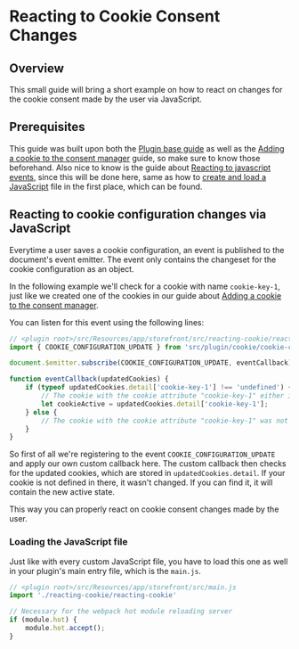 # Reacting to Cookie Consent Changes

## Overview

This small guide will bring a short example on how to react on changes for the cookie consent made by the user via JavaScript.

## Prerequisites

This guide was built upon both the [Plugin base guide](../plugin-base-guide) as well as the [Adding a cookie to the consent manager](add-cookie-to-manager) guide, so make sure to know those beforehand. Also nice to know is the guide about [Reacting to javascript events](reacting-to-javascript-events), since this will be done here, same as how to [create and load a JavaScript](add-custom-javascript) file in the first place, which can be found.

## Reacting to cookie configuration changes via JavaScript

Everytime a user saves a cookie configuration, an event is published to the document's event emitter. The event only contains the changeset for the cookie configuration as an object.

In the following example we'll check for a cookie with name `cookie-key-1`, just like we created one of the cookies in our guide about [Adding a cookie to the consent manager](add-cookie-to-manager).

You can listen for this event using the following lines:

```javascript
// <plugin root>/src/Resources/app/storefront/src/reacting-cookie/reacting-cookie.js
import { COOKIE_CONFIGURATION_UPDATE } from 'src/plugin/cookie/cookie-configuration.plugin';

document.$emitter.subscribe(COOKIE_CONFIGURATION_UPDATE, eventCallback);

function eventCallback(updatedCookies) {
    if (typeof updatedCookies.detail['cookie-key-1'] !== 'undefined') {
        // The cookie with the cookie attribute "cookie-key-1" either is set active or from active to inactive
        let cookieActive = updatedCookies.detail['cookie-key-1'];
    } else {
        // The cookie with the cookie attribute "cookie-key-1" was not updated
    }
}
```

So first of all we're registering to the event `COOKIE_CONFIGURATION_UPDATE` and apply our own custom callback here. The custom callback then checks for the updated cookies, which are stored in `updatedCookies.detail`. If your cookie is not defined in there, it wasn't changed. If you can find it, it will contain the new active state.

This way you can properly react on cookie consent changes made by the user.

### Loading the JavaScript file

Just like with every custom JavaScript file, you have to load this one as well in your plugin's main entry file, which is the `main.js`.

```javascript
// <plugin root>/src/Resources/app/storefront/src/main.js
import './reacting-cookie/reacting-cookie'

// Necessary for the webpack hot module reloading server
if (module.hot) {
    module.hot.accept();
}
```


